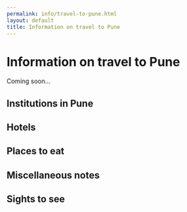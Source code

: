 ```yaml
---
permalink: info/travel-to-pune.html
layout: default
title: Information on travel to Pune
---
```


# Information on travel to Pune

Coming soon...

## Institutions in Pune

## Hotels 

## Places to eat 

## Miscellaneous notes

## Sights to see

